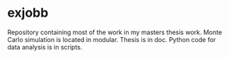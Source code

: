 # exjobb

Repository containing  most of the work in my masters thesis work.
Monte Carlo simulation is located in modular. Thesis is in doc. Python code for data analysis is in scripts. 
